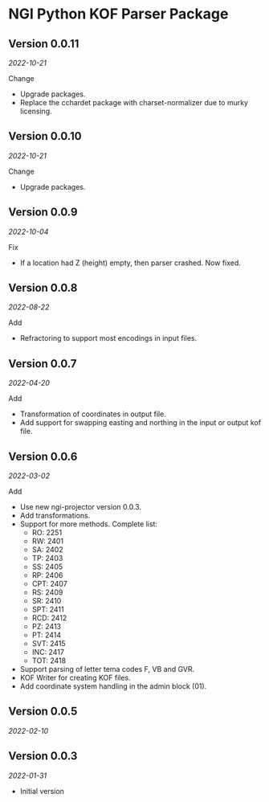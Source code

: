 # NGI Python KOF Parser Package

## Version 0.0.11
_2022-10-21_

Change

- Upgrade packages.
- Replace the cchardet package with charset-normalizer due to murky licensing.

## Version 0.0.10
_2022-10-21_

Change

- Upgrade packages.

## Version 0.0.9
_2022-10-04_

Fix

- If a location had Z (height) empty, then parser crashed. Now fixed.

## Version 0.0.8
_2022-08-22_

Add

- Refractoring to support most encodings in input files.

## Version 0.0.7
_2022-04-20_

Add

- Transformation of coordinates in output file.
- Add support for swapping easting and northing in the input or output kof file.

## Version 0.0.6
_2022-03-02_

Add

- Use new ngi-projector version 0.0.3. 
- Add transformations.
- Support for more methods. Complete list:        
   - RO: 2251
   - RW: 2401
   - SA: 2402
   - TP: 2403
   - SS: 2405
   - RP: 2406
   - CPT: 2407
   - RS: 2409
   - SR: 2410
   - SPT: 2411
   - RCD: 2412
   - PZ: 2413
   - PT: 2414 
   - SVT: 2415
   - INC: 2417
   - TOT: 2418
- Support parsing of letter tema codes F, VB and GVR.
- KOF Writer for creating KOF files.
- Add coordinate system handling in the admin block (01).


## Version 0.0.5
_2022-02-10_


## Version 0.0.3
_2022-01-31_

- Initial version


